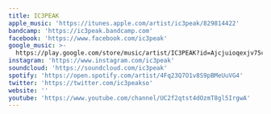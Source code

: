 ```yaml
---
title: IC3PEAK
apple_music: 'https://itunes.apple.com/artist/ic3peak/829814422'
bandcamp: 'https://ic3peak.bandcamp.com'
facebook: 'https://www.facebook.com/ic3peak'
google_music: >-
  https://play.google.com/store/music/artist/IC3PEAK?id=Ajcjuioqexjv75cbulqwuwkb4p4
instagram: 'https://www.instagram.com/ic3peak'
soundcloud: 'https://soundcloud.com/ic3peak'
spotify: 'https://open.spotify.com/artist/4Fq23Q7O1v8S9pBMeUuVG4'
twitter: 'https://twitter.com/ic3peakso'
website: ''
youtube: 'https://www.youtube.com/channel/UC2f2qtst4dOzmT8gl5IrgwA'
---
```

